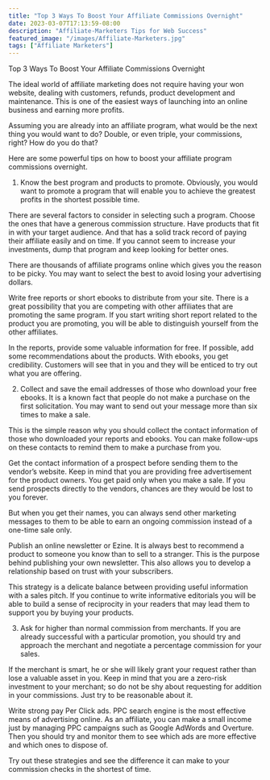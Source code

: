 ```yaml
---
title: "Top 3 Ways To Boost Your Affiliate Commissions Overnight"
date: 2023-03-07T17:13:59-08:00
description: "Affiliate-Marketers Tips for Web Success"
featured_image: "/images/Affiliate-Marketers.jpg"
tags: ["Affiliate Marketers"]
---
```


Top 3 Ways To Boost Your Affiliate Commissions Overnight 

The ideal world of affiliate marketing does not require having your won website, dealing with customers, refunds, product development and maintenance. This is one of the easiest ways of launching into an online business and earning more profits.

Assuming you are already into an affiliate program, what would be the next thing you would want to do? Double, or even triple, your commissions, right? How do you do that? 

Here are some powerful tips on how to boost your affiliate program commissions overnight.

1. Know the best program and products to promote. Obviously, you would want to promote a program that will enable you to achieve the greatest profits in the shortest possible time. 

There are several factors to consider in selecting such a program. Choose the ones that have a generous commission structure. Have products that fit in with your target audience. And that has a solid track record of paying their affiliate easily and on time. If you cannot seem to increase your investments, dump that program and keep looking for better ones. 

There are thousands of affiliate programs online which gives you the reason to be picky. You may want to select the best to avoid losing your advertising dollars.

Write free reports or short ebooks to distribute from your site. There is a great possibility that you are competing with other affiliates that are promoting the same program. If you start writing short report related to the product you are promoting, you will be able to distinguish yourself from the other affiliates. 

In the reports, provide some valuable information for free. If possible, add some recommendations about the products. With ebooks, you get credibility. Customers will see that in you and they will be enticed to try out what you are offering. 

2. Collect and save the email addresses of those who download your free ebooks. It is a known fact that people do not make a purchase on the first solicitation. You may want to send out your message more than six times to make a sale. 

This is the simple reason why you should collect the contact information of those who downloaded your reports and ebooks. You can make follow-ups on these contacts to remind them to make a purchase from you.

Get the contact information of a prospect before sending them to the vendor’s website. Keep in mind that you are providing free advertisement for the product owners. You get paid only when you make a sale. If you send prospects directly to the vendors, chances are they would be lost to you forever.

But when you get their names, you can always send other marketing messages to them to be able to earn an ongoing commission instead of a one-time sale only.

Publish an online newsletter or Ezine. It is always best to recommend a product to someone you know than to sell to a stranger. This is the purpose behind publishing your own newsletter. This also allows you to develop a relationship based on trust with your subscribers. 

This strategy is a delicate balance between providing useful information with a sales pitch. If you continue to write informative editorials you will be able to build a sense of reciprocity in your readers that may lead them to support you by buying your products.

3. Ask for higher than normal commission from merchants. If you are already successful with a particular promotion, you should try and approach the merchant and negotiate a percentage commission for your sales. 

If the merchant is smart, he or she will likely grant your request rather than lose a valuable asset in you. Keep in mind that you are a zero-risk investment to your merchant; so do not be shy about requesting for addition in your commissions. Just try to be reasonable about it. 

Write strong pay Per Click ads. PPC search engine is the most effective means of advertising online. As an affiliate, you can make a small income just by managing PPC campaigns such as Google AdWords and Overture. Then you should try and monitor them to see which ads are more effective and which ones to dispose of. 

Try out these strategies and see the difference it can make to your commission checks in the shortest of time.

